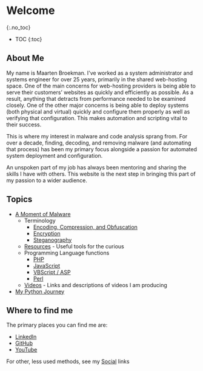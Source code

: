 # Welcome
{:.no_toc}

* TOC
{:toc}

## About Me
My name is Maarten Broekman. I've worked as a system administrator and systems engineer for over 25 years, primarily in the shared web-hosting space. One of the main concerns for web-hosting providers is being able to serve their customers’ websites as quickly and efficiently as possible. As a result, anything that detracts from performance needed to be examined closely. One of the other major concerns is being able to deploy systems (both physical and virtual) quickly and configure them properly as well as verifying that configuration. This makes automation and scripting vital to their success.

This is where my interest in malware and code analysis sprang from. For over a decade, finding, decoding, and removing malware (and automating that process) has been my primary focus alongside a passion for automated system deployment and configuration. 

An unspoken part of my job has always been mentoring and sharing the skills I have with others. This website is the next step in bringing this part of my passion to a wider audience.

## Topics
* [A Moment of Malware](Moment_of_Malware/index.md)
  * Terminology
    * [Encoding, Compression, and Obfuscation](Moment_of_Malware/Terminology/Encoding.md)
    * [Encryption](Moment_of_Malware/Terminology/Encrypting.md)
    * [Steganography](Moment_of_Malware/Terminology/Steganography.md)
  * [Resources](Moment_of_Malware/Resources.md) - Useful tools for the curious
  * Programming Language functions
    * [PHP](Moment_of_Malware/Languages/Php.md)
    * [JavaScript](Moment_of_Malware/Languages/JavaScript.md)
    * [VBScript / ASP](Moment_of_Malware/Languages/VBScript.md)
    * [Perl](Moment_of_Malware/Languages/Perl.md)
  * [Videos](Moment_of_Malware/Videos.md) - Links and descriptions of videos I am producing
* [My Python Journey](Python_Journey/index.md)

## Where to find me
The primary places you can find me are:
* [LinkedIn](https://linkedin.com/in/maartenjbroekman/)
* [GitHub](https://github.com/mjbroekman/)
* [YouTube](https://www.youtube.com/c/MaartenBroekman)

For other, less used methods, see my [Social](Social.md) links
